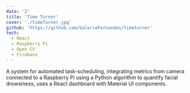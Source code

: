 ```yaml
---
date: '2'
title: 'Time Turner'
cover: './timeTurner.jpg'
github: 'https://github.com/ValerieFernandes/timeturner'
tech:
  - React
  - Raspberry Pi
  - Open CV
  - Firebase
---
```


A system for automated task-scheduling, integrating metrics from camera connected to a Raspberry Pi using a Python algorithm to quantify facial drowsiness, uses a React dashboard with Material UI components.
